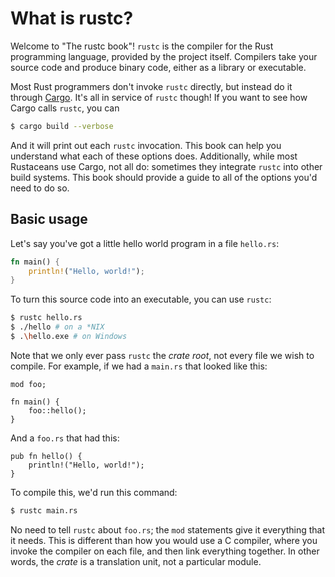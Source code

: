 # What is rustc?

Welcome to "The rustc book"! `rustc` is the compiler for the Rust programming
language, provided by the project itself. Compilers take your source code and
produce binary code, either as a library or executable.

Most Rust programmers don't invoke `rustc` directly, but instead do it through
[Cargo](../cargo/index.html). It's all in service of `rustc` though! If you
want to see how Cargo calls `rustc`, you can

```bash
$ cargo build --verbose
```

And it will print out each `rustc` invocation. This book can help you
understand what each of these options does. Additionally, while most
Rustaceans use Cargo, not all do: sometimes they integrate `rustc` into other
build systems. This book should provide a guide to all of the options you'd
need to do so.

## Basic usage

Let's say you've got a little hello world program in a file `hello.rs`:

```rust
fn main() {
    println!("Hello, world!");
}
```

To turn this source code into an executable, you can use `rustc`:

```bash
$ rustc hello.rs
$ ./hello # on a *NIX
$ .\hello.exe # on Windows
```

Note that we only ever pass `rustc` the *crate root*, not every file we wish
to compile. For example, if we had a `main.rs` that looked like this:

```rust,ignore
mod foo;

fn main() {
    foo::hello();
}
```

And a `foo.rs` that had this:

```rust,ignore
pub fn hello() {
    println!("Hello, world!");
}
```

To compile this, we'd run this command:

```bash
$ rustc main.rs
```

No need to tell `rustc` about `foo.rs`; the `mod` statements give it
everything that it needs. This is different than how you would use a C
compiler, where you invoke the compiler on each file, and then link
everything together. In other words, the *crate* is a translation unit, not a
particular module.

